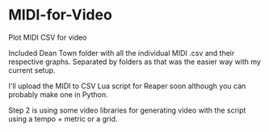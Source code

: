 # MIDI-for-Video
Plot MIDI CSV for video

Included Dean Town folder with all the individual MIDI .csv and their respective graphs. Separated by folders as that was the easier way with my current setup.

I'll upload the MIDI to CSV Lua script for Reaper soon although you can probably make one in Python.

Step 2 is using some video libraries for generating video with the script using a tempo + metric or a grid.
